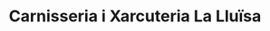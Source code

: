 ---
title: "Carnisseria i Xarcuteria La Lluïsa"
url: /vila-rodona/carnisseria-i-xarcuteria-la-lluisa/
shop: carnicero
---